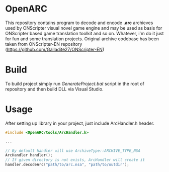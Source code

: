 # OpenARC
This repository contains program to decode and encode **.arc** archieves used by ONScripter visual novel game engine and may be used as basis for ONScripter based game translation toolkit and so on. Whatever, i'm do it just for fun and some translation projects. Original archive codebase has been taken from ONScripter-EN repository (https://github.com/Galladite27/ONScripter-EN)

# Build
To build project simply run *GenerateProject.bat* script in the root of repository and then build DLL via Visual Studio.

# Usage
After setting up library in your project, just include ArcHandler.h header.

```C++
#include <OpenARC/tools/ArcHandler.h>

...

// By default handler will use ArchiveType::ARCHIVE_TYPE_NSA
ArcHandler handler();
// If given directory is not exists, ArcHandler will create it
handler.decodeArc("path/to/arc.nsa", "path/to/outdir");
```
